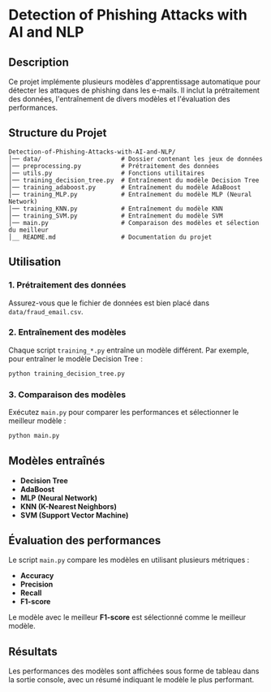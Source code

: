 # Detection of Phishing Attacks with AI and NLP

## Description
Ce projet implémente plusieurs modèles d'apprentissage automatique pour détecter les attaques de phishing dans les e-mails. Il inclut la prétraitement des données, l'entraînement de divers modèles et l'évaluation des performances.

## Structure du Projet
```
Detection-of-Phishing-Attacks-with-AI-and-NLP/
│── data/                      # Dossier contenant les jeux de données
│── preprocessing.py           # Prétraitement des données
│── utils.py                   # Fonctions utilitaires
│── training_decision_tree.py  # Entraînement du modèle Decision Tree
│── training_adaboost.py       # Entraînement du modèle AdaBoost
│── training_MLP.py            # Entraînement du modèle MLP (Neural Network)
│── training_KNN.py            # Entraînement du modèle KNN
│── training_SVM.py            # Entraînement du modèle SVM
│── main.py                    # Comparaison des modèles et sélection du meilleur
│__ README.md                  # Documentation du projet
```


## Utilisation
### 1. Prétraitement des données
Assurez-vous que le fichier de données est bien placé dans `data/fraud_email.csv`.

### 2. Entraînement des modèles
Chaque script `training_*.py` entraîne un modèle différent. Par exemple, pour entraîner le modèle Decision Tree :
```bash
python training_decision_tree.py
```

### 3. Comparaison des modèles
Exécutez `main.py` pour comparer les performances et sélectionner le meilleur modèle :
```bash
python main.py
```

## Modèles entraînés
- **Decision Tree**
- **AdaBoost**
- **MLP (Neural Network)**
- **KNN (K-Nearest Neighbors)**
- **SVM (Support Vector Machine)**

## Évaluation des performances
Le script `main.py` compare les modèles en utilisant plusieurs métriques :
- **Accuracy**
- **Precision**
- **Recall**
- **F1-score**

Le modèle avec le meilleur **F1-score** est sélectionné comme le meilleur modèle.

## Résultats
Les performances des modèles sont affichées sous forme de tableau dans la sortie console, avec un résumé indiquant le modèle le plus performant.
